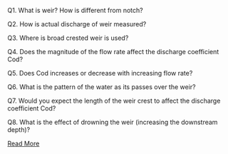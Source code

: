 Q1. What is weir? How is different from notch?

Q2. How is actual discharge of weir measured?

Q3. Where is broad crested weir is used?

Q4. Does the magnitude of the flow rate affect the discharge coefficient Cod?

Q5. Does Cod increases or decrease with increasing flow rate?

Q6. What is the pattern of the water as its passes over the weir?

Q7. Would you expect the length of the weir crest to affect the discharge coefficient Cod?

Q8. What is the effect of drowning the weir (increasing the downstream depth)? 

[Read More](5.Weirs.pdf)

